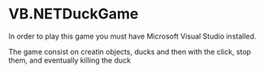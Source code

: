 # VB.NETDuckGame
<p>In order to play this game you must have Microsoft Visual Studio installed.</p>
<p>The game consist on creatin objects, ducks and then with the click, stop them, and eventually killing the duck</p>
